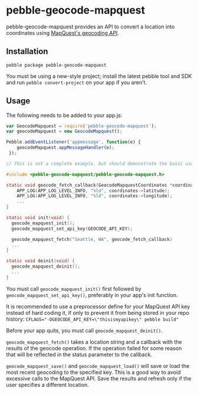 pebble-geocode-mapquest
=============

pebble-geocode-mapquest provides an API to convert a location into coordinates using
[MapQuest's geocoding API](http://www.mapquestapi.com/geocoding/).

Installation
------------

```
pebble package pebble-geocode-mapquest
```

You must be using a new-style project; install the latest pebble tool and SDK
and run `pebble convert-project` on your app if you aren't.

Usage
-----

The following needs to be added to your app.js:

```js
var GeocodeMapquest = require('pebble-geocode-mapquest');
var geocodeMapquest = new GeocodeMapquest();

Pebble.addEventListener('appmessage', function(e) {
    geocodeMapquest.appMessageHandler(e);
 });
```

```c
// This is not a complete example, but should demonstrate the basic usage

#include <pebble-geocode-mapquest/pebble-geocode-mapquest.h>

static void geocode_fetch_callback(GeocodeMapquestCoordinates *coordinates, GeocodeMapquestStatus status) {
    APP_LOG(APP_LOG_LEVEL_INFO, "%ld", coordinates->latitude);
    APP_LOG(APP_LOG_LEVEL_INFO, "%ld", coordinates->longitude);
    ...
}

static void init(void) {
  geocode_mapquest_init();
  geocode_mapquest_set_api_key(GEOCODE_API_KEY);

  geocode_mapquest_fetch("Seattle, WA", geocode_fetch_callback)
  ...
}

static void deinit(void) {
  geocode_mapquest_deinit();
  ...
}
```

You must call `geocode_mapquest_init()` first followed by `geocode_mapquest_set_api_key()`, preferably
in your app's init function.

It is recommended to use a preprocessor define for your MapQuest API key instead of hard coding it, if
only to prevent it from being stored in your repo history:
`CFLAGS="-DGEOCODE_API_KEY=\"thisismyapikey\" pebble build"`

Before your app quits, you must call `geocode_mapquest_deinit()`.

`geocode_mapquest_fetch()` takes a location string and a callback with the results of the geocode operation.
If the operation failed for some reason that will be reflected in the status parameter to the callback.

`geocode_mapquest_save()` and `geocode_mapquest_load()` will save or load the most recent geocoding to
the specified key. This is a good way to avoid excessive calls to the MapQuest API. Save the results and refresh
only if the user specifies a different location.
